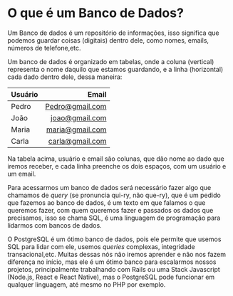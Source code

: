 # O que é um Banco de Dados?

Um Banco de dados é um repositório de informações, isso significa que podemos guardar coisas (digitais) dentro dele, como nomes, emails, números de telefone,etc.

Um banco de dados é organizado em tabelas, onde a coluna (vertical) representa o nome daquilo que estamos guardando, e a linha (horizontal) cada dado dentro dele, dessa maneira:

| Usuário  | Email           |
|:---------|----------------:|
| Pedro    | Pedro@gmail.com |
| João     | joao@gmail.com  |
| Maria    | maria@gmail.com |
| Carla    | carla@gmail.com |

Na tabela acima, usuário e email são colunas, que dão nome ao dado que iremos receber, e cada linha preenche os dois espaços, com um usuário e um email.

Para acessarmos um banco de dados será necessário fazer algo que chamamos de *query* (se pronuncia qui-ry, não que-ry), que é um pedido que fazemos ao banco de dados, é um texto em que falamos o que queremos fazer, com quem queremos fazer e passados os dados que precisamos, isso se chama SQL, é uma linguagem de programação para lidarmos com bancos de dados.

O PostgreSQL é um ótimo banco de dados, pois ele permite que usemos SQL para lidar com ele, usemos *queries* complexas, integridade transacional,etc. Muitas dessas nós não iremos aprender e não nos fazem diferença no início, mas ele é um ótimo banco para escalarmos nossos projetos, principalmente trabalhando com Rails ou uma Stack Javascript (Node.js, React e React Native), mas o PostgreSQL pode funcionar em qualquer linguagem, até mesmo no PHP por exemplo.